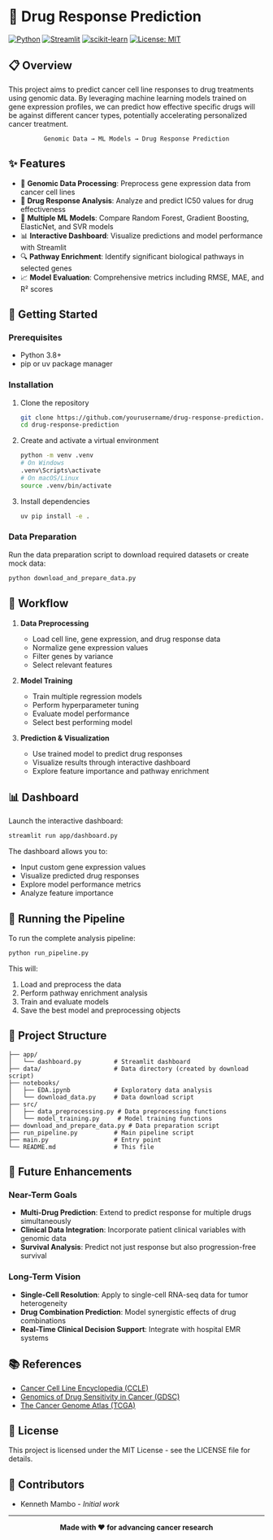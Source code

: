# 🧬 Drug Response Prediction

[![Python](https://img.shields.io/badge/Python-3.8%2B-blue)](https://www.python.org/)
[![Streamlit](https://img.shields.io/badge/Streamlit-1.0%2B-FF4B4B)](https://streamlit.io/)
[![scikit-learn](https://img.shields.io/badge/scikit--learn-1.0%2B-F7931E)](https://scikit-learn.org/)
[![License: MIT](https://img.shields.io/badge/License-MIT-yellow.svg)](https://opensource.org/licenses/MIT)

## 📋 Overview

This project aims to predict cancer cell line responses to drug treatments using genomic data. By leveraging machine learning models trained on gene expression profiles, we can predict how effective specific drugs will be against different cancer types, potentially accelerating personalized cancer treatment.

<div align="center">

```
Genomic Data → ML Models → Drug Response Prediction
```

</div>

## ✨ Features

- 🔬 **Genomic Data Processing**: Preprocess gene expression data from cancer cell lines
- 🧪 **Drug Response Analysis**: Analyze and predict IC50 values for drug effectiveness
- 🧠 **Multiple ML Models**: Compare Random Forest, Gradient Boosting, ElasticNet, and SVR models
- 📊 **Interactive Dashboard**: Visualize predictions and model performance with Streamlit
- 🔍 **Pathway Enrichment**: Identify significant biological pathways in selected genes
- 📈 **Model Evaluation**: Comprehensive metrics including RMSE, MAE, and R² scores

## 🚀 Getting Started

### Prerequisites

- Python 3.8+
- pip or uv package manager

### Installation

1. Clone the repository
   ```bash
   git clone https://github.com/yourusername/drug-response-prediction.git
   cd drug-response-prediction
   ```

2. Create and activate a virtual environment
   ```bash
   python -m venv .venv
   # On Windows
   .venv\Scripts\activate
   # On macOS/Linux
   source .venv/bin/activate
   ```

3. Install dependencies
   ```bash
   uv pip install -e .
   ```

### Data Preparation

Run the data preparation script to download required datasets or create mock data:

```bash
python download_and_prepare_data.py
```

## 🔄 Workflow

1. **Data Preprocessing**
   - Load cell line, gene expression, and drug response data
   - Normalize gene expression values
   - Filter genes by variance
   - Select relevant features

2. **Model Training**
   - Train multiple regression models
   - Perform hyperparameter tuning
   - Evaluate model performance
   - Select best performing model

3. **Prediction & Visualization**
   - Use trained model to predict drug responses
   - Visualize results through interactive dashboard
   - Explore feature importance and pathway enrichment

## 📊 Dashboard

Launch the interactive dashboard:

```bash
streamlit run app/dashboard.py
```

The dashboard allows you to:
- Input custom gene expression values
- Visualize predicted drug responses
- Explore model performance metrics
- Analyze feature importance

## 🧪 Running the Pipeline

To run the complete analysis pipeline:

```bash
python run_pipeline.py
```

This will:
1. Load and preprocess the data
2. Perform pathway enrichment analysis
3. Train and evaluate models
4. Save the best model and preprocessing objects

## 📁 Project Structure

```
├── app/
│   └── dashboard.py         # Streamlit dashboard
├── data/                    # Data directory (created by download script)
├── notebooks/              
│   ├── EDA.ipynb            # Exploratory data analysis
│   └── download_data.py     # Data download script
├── src/
│   ├── data_preprocessing.py # Data preprocessing functions
│   └── model_training.py     # Model training functions
├── download_and_prepare_data.py # Data preparation script
├── run_pipeline.py          # Main pipeline script
├── main.py                  # Entry point
└── README.md                # This file
```

## 🔮 Future Enhancements

### Near-Term Goals
- **Multi-Drug Prediction**: Extend to predict response for multiple drugs simultaneously
- **Clinical Data Integration**: Incorporate patient clinical variables with genomic data
- **Survival Analysis**: Predict not just response but also progression-free survival

### Long-Term Vision
- **Single-Cell Resolution**: Apply to single-cell RNA-seq data for tumor heterogeneity
- **Drug Combination Prediction**: Model synergistic effects of drug combinations
- **Real-Time Clinical Decision Support**: Integrate with hospital EMR systems

## 📚 References

- [Cancer Cell Line Encyclopedia (CCLE)](https://sites.broadinstitute.org/ccle/)
- [Genomics of Drug Sensitivity in Cancer (GDSC)](https://www.cancerrxgene.org/)
- [The Cancer Genome Atlas (TCGA)](https://www.cancer.gov/tcga)

## 📄 License

This project is licensed under the MIT License - see the LICENSE file for details.

## 👥 Contributors

- Kenneth Mambo - *Initial work*

---

<div align="center">

**Made with ❤️ for advancing cancer research**

</div>